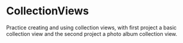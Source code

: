 # CollectionViews
Practice creating and using collection views, with first project a basic collection view and the second project a photo album collection view.
